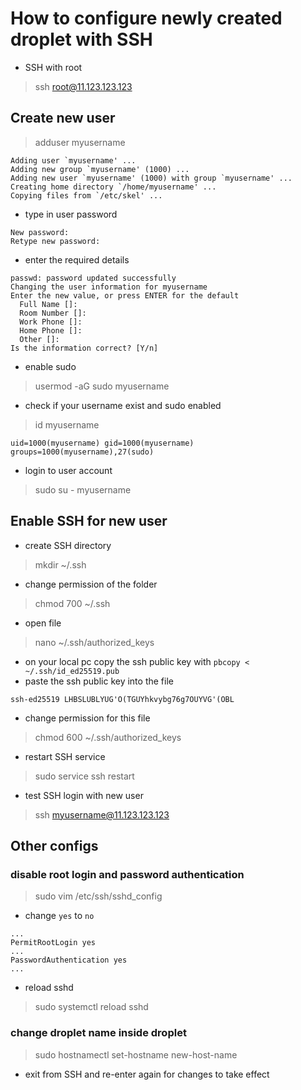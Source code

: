# How to configure newly created droplet with SSH
- SSH with root
> ssh root@11.123.123.123
## Create new user
> adduser myusername
```
Adding user `myusername' ...
Adding new group `myusername' (1000) ...
Adding new user `myusername' (1000) with group `myusername' ...
Creating home directory `/home/myusername' ...
Copying files from `/etc/skel' ...
```
- type in user password
```
New password:
Retype new password:
```
- enter the required details
```
passwd: password updated successfully
Changing the user information for myusername
Enter the new value, or press ENTER for the default
  Full Name []:
  Room Number []:
  Work Phone []:
  Home Phone []:
  Other []:
Is the information correct? [Y/n]
```
- enable sudo
> usermod -aG sudo myusername
- check if your username exist and sudo enabled
> id myusername
```
uid=1000(myusername) gid=1000(myusername) groups=1000(myusername),27(sudo)
```
- login to user account
> sudo su - myusername
## Enable SSH for new user
- create SSH directory
> mkdir ~/.ssh
- change permission of the folder
> chmod 700 ~/.ssh
- open file
> nano ~/.ssh/authorized_keys
  - on your local pc copy the ssh public key with ```pbcopy < ~/.ssh/id_ed25519.pub```
  - paste the ssh public key into the file
  ```
  ssh-ed25519 LHBSLUBLYUG'O(TGUYhkvybg76g7OUYVG'(OBL
  ```
  - change permission for this file
  > chmod 600 ~/.ssh/authorized_keys
- restart SSH service
> sudo service ssh restart
- test SSH login with new user
> ssh myusername@11.123.123.123
## Other configs
### disable root login and password authentication
> sudo vim /etc/ssh/sshd_config
- change ```yes``` to ```no```
```
...
PermitRootLogin yes
...
PasswordAuthentication yes
...
```
- reload sshd
> sudo systemctl reload sshd
### change droplet name inside droplet
> sudo hostnamectl set-hostname new-host-name
- exit from SSH and re-enter again for changes to take effect
